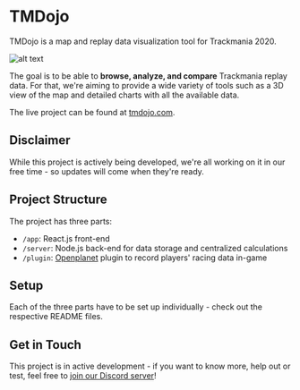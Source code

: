 # TMDojo

TMDojo is a map and replay data visualization tool for Trackmania 2020.

![alt text](https://i.imgur.com/PPt6OFA.png)

The goal is to be able to **browse, analyze, and compare** Trackmania replay data.
For that, we're aiming to provide a wide variety of tools such as a 3D view of the map and detailed charts with all the available data.

The live project can be found at [tmdojo.com](https://tmdojo.com).

## Disclaimer

While this project is actively being developed, we're all working on it in our free time - so updates will come when they're ready.

## Project Structure

The project has three parts:

- `/app`: React.js front-end
- `/server`: Node.js back-end for data storage and centralized calculations
- `/plugin`: [Openplanet](https://openplanet.nl) plugin to record players' racing data in-game

## Setup

Each of the three parts have to be set up individually - check out the respective README files.

## Get in Touch

This project is in active development - if you want to know more, help out or test, feel free to [join our Discord server](https://discord.gg/RPbZHvxNRG)!
